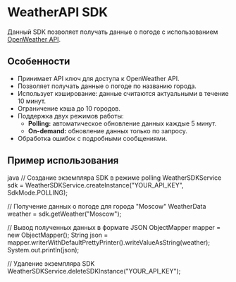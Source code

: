 # WeatherAPI SDK

Данный SDK позволяет получать данные о погоде с использованием [OpenWeather API](https://openweathermap.org/api).

## Особенности

- Принимает API ключ для доступа к OpenWeather API.
- Позволяет получать данные о погоде по названию города.
- Использует кэширование: данные считаются актуальными в течение 10 минут.
- Ограничение кэша до 10 городов.
- Поддержка двух режимов работы:
  - **Polling:** автоматическое обновление данных каждые 5 минут.
  - **On-demand:** обновление данных только по запросу.
- Обработка ошибок с подробными сообщениями.

## Пример использования

java
// Создание экземпляра SDK в режиме polling
WeatherSDKService sdk = WeatherSDKService.createInstance("YOUR_API_KEY", SdkMode.POLLING);

// Получение данных о погоде для города "Moscow"
WeatherData weather = sdk.getWeather("Moscow");

// Вывод полученных данных в формате JSON
ObjectMapper mapper = new ObjectMapper();
String json = mapper.writerWithDefaultPrettyPrinter().writeValueAsString(weather);
System.out.println(json);

// Удаление экземпляра SDK
WeatherSDKService.deleteSDKInstance("YOUR_API_KEY");
